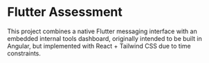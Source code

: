 # Flutter Assessment 

This project combines a native Flutter messaging interface with an embedded internal tools dashboard, originally intended to be built in Angular, but implemented with React + Tailwind CSS due to time constraints.

